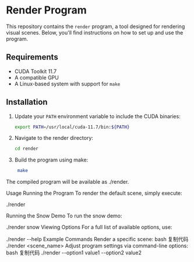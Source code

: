 # Render Program

This repository contains the `render` program, a tool designed for rendering visual scenes. Below, you'll find instructions on how to set up and use the program.

## Requirements

- CUDA Toolkit 11.7
- A compatible GPU
- A Linux-based system with support for `make`

## Installation

1. Update your `PATH` environment variable to include the CUDA binaries:
   ```bash
   export PATH=/usr/local/cuda-11.7/bin:${PATH}

2. Navigate to the render directory:

    ```bash
    cd render

3. Build the program using make:
   ```bash
    make
The compiled program will be available as ./render.

Usage
Running the Program
To render the default scene, simply execute:


./render

Running the Snow Demo
To run the snow demo:


./render snow
Viewing Options
For a full list of available options, use:


./render --help
Example Commands
Render a specific scene:
bash
复制代码
./render <scene_name>
Adjust program settings via command-line options:
bash
复制代码
./render --option1 value1 --option2 value2





